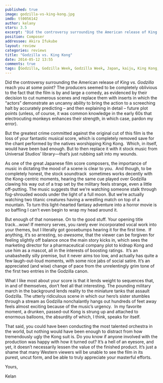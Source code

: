 ```yaml
---
published: true
image: godzilla-vs-king-kong.jpg
imdb: tt0056142
author: kelany 
stars: 3.5
excerpt: "Did the controversy surrounding the American release of King vs. Godzilla reach you at some point?"
position: Composer
addressee: Akira Ifukube
layout: review
categories: reviews
title: "Godzilla vs. King Kong"
date: 2014-05-12 13:55
comments: true
tags: [Godzilla, Godzilla Week, Godzilla Week, Japan, kaiju, King Kong, Letters, monsters]
---
```

<p>Did the controversy surrounding the American release of <em>King vs. Godzilla </em>reach you at some point? The producers seemed to be completely oblivious to the fact that the film is by and large a comedy, as evidenced by their decision to cut numerous scenes and replace them with inserts in which the &#8220;actors&#8221; demonstrate an uncanny ability to bring the action to a screeching halt by accurately predicting &ndash; and then explaining in detail &ndash; future plot points (unless, of course, it was common knowledge in the early 60s that electrocuting monkeys enhances their strength, in which case, pardon my error). &nbsp;</p>
<p>But the greatest crime committed against the original cut of this film is the loss of your fantastic musical score, which is completely removed save for the chant performed by the natives worshipping King Kong.&nbsp; Which, in itself, would have been bad enough. But to then replace it with it stock music from Universal Studios&#8217; library&mdash;that&rsquo;s just rubbing salt into my wounds. &nbsp;</p>
<p>As one of the great Japanese film score composers, the importance of music in dictating the mood of a scene is clear to you.&nbsp; And though, to be completely honest, the stock soundtrack&nbsp; sometimes works decently with the Kong-centric moments, hearing the same cue played over Godzilla clawing his way out of a trap set by the military feels strange, even a little off-putting. The music suggests that we&#8217;re watching someone stalk through fog-shrouded woods under the light of a full moon. But we&rsquo;re actually watching two titanic creatures having a wrestling match on top of a mountain. To turn this light-hearted fantasy adventure into a horror movie is so baffling I can&#8217;t even begin to wrap my head around it.</p>
<p>But enough of that nonsense. On to the good stuff. Your opening title track&#8230;wow! If memory serves, you rarely ever incorporated vocal work into your themes, but I literally got goosebumps hearing it for the first time.&nbsp; If anything, it&#8217;s so arresting, so <em>awesome</em>, that the viewer can be forgiven for feeling slightly off balance once the main story kicks in, which sees the marketing director for a pharmaceutical company plot to kidnap Kong and use him as a mascot, all in the interests of boosting ratings.&nbsp; It&#8217;s an unabashedly silly premise, but it never aims too low, and actually has quite a few laugh-out-loud moments, with some nice jabs of social satire. It&#8217;s an appreciated (and wise) change of pace from the unrelentingly grim tone of the first two entries in the Godzilla canon. &nbsp;</p>
<p>What I like most about your score is that it lends weight to sequences that, in and of themselves, don&#8217;t feel all that interesting. The pounding military march in the background lends reality to the miniature tanks that assault Godzilla. The utterly ridiculous scene in which our hero&#8217;s sister stumbles through a stream as Godzilla nonchalantly hangs out hundreds of feet away feels almost exciting because of the music&#8217;s urgency.&nbsp; In my favorite moment, a drunken, passed-out Kong is strung up and attached to enormous balloons, the absurdity of which, I think, speaks for itself.</p>
<p>That said, you could have been conducting the most talented orchestra in the world, but nothing would have been enough to distract from how tremendously ugly the Kong suit is. Do you know if anyone involved with the production was happy with how it turned out? It&#8217;s a hell of an eyesore, and yet, it doesn&rsquo;t necessarily lessen the value of the finished product. It&#8217;s just a shame that many Western viewers will be unable to see the film in its purest, uncut form, and be able to truly appreciate your masterful efforts.</p>
<p>Yours,&nbsp;</p>
<p>Kelan</p>
